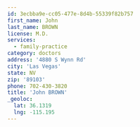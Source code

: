 ```yaml
---
id: 3ecbba9e-cc05-477e-8d4b-55339f82b757
first_name: John
last_name: BROWN
license: M.D.
services:
  - family-practice
category: doctors
address: '4880 S Wynn Rd'
city: 'Las Vegas'
state: NV
zip: '89103'
phone: 702-430-3820
title: 'John BROWN'
_geoloc:
  lat: 36.1319
  lng: -115.195
---
```

